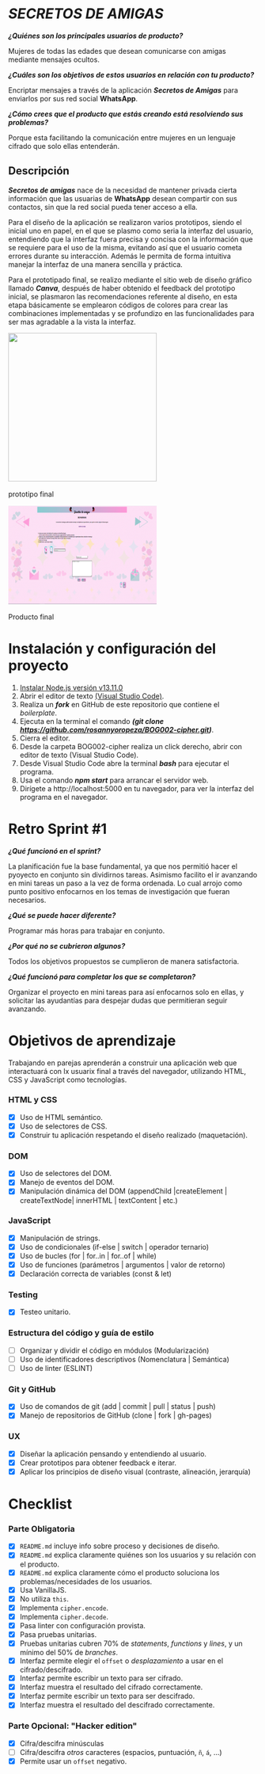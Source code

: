 # **_SECRETOS DE AMIGAS_**

***¿Quiénes son los principales usuarios de producto?***

Mujeres  de todas las edades que desean comunicarse con amigas mediante mensajes ocultos.

***¿Cuáles son los objetivos de estos usuarios en relación con tu producto?***

Encriptar mensajes a través de la aplicación  ***Secretos de Amigas*** para enviarlos por sus red social **WhatsApp**.

***¿Cómo crees que el producto que estás creando está resolviendo sus problemas?***

Porque esta facilitando la comunicación entre mujeres en un lenguaje cifrado que solo ellas entenderán.

## Descripción
***Secretos de  amigas*** nace de la necesidad de mantener privada cierta información que  las usuarias de  **WhatsApp** desean compartir con sus contactos, sin que la red social pueda tener acceso a ella. 

Para el diseño de la aplicación se realizaron varios prototipos, siendo el inicial uno en papel, en el que se plasmo como seria la interfaz del usuario, entendiendo que la interfaz fuera precisa y concisa con la información que se requiere para el uso de la misma, evitando así que el usuario cometa errores durante su interacción. Además le permita de forma intuitiva manejar la interfaz de una  manera sencilla y práctica.

Para el prototipado final, se realizo mediante el  sitio web de diseño gráfico llamado ***Canva***, después de haber obtenido el feedback del prototipo inicial, se plasmaron las recomendaciones referente al diseño, en esta etapa básicamente se  emplearon códigos de colores para crear las combinaciones implementadas y se profundizo en las funcionalidades  para ser mas  agradable a la vista la interfaz.

<img src="src/imagen/prototipo.jpg" width="300px"    height="300px">

prototipo final

<img src="src/imagen/secreto_de_amigas.jpg" width="300px"    height="200px">

Producto final

# Instalación y configuración del proyecto

1. <a href="https://nodejs.org/es/download/current/">Instalar  Node.js versión v13.11.0</a>
2. Abrir  el editor de texto <a href="https://nodejs.org/es/download/current/">(Visual Studio Code)</a>.
3. Realiza un  ***fork*** en GitHub de este repositorio que contiene el *boilerplate*.
4. Ejecuta en la terminal el comando ***(git clone https://github.com/rosannyoropeza/BOG002-cipher.git)***.
5. Cierra el editor.
6. Desde la carpeta BOG002-cipher realiza un click derecho, abrir con editor de texto (Visual Studio Code).
7. Desde Visual Studio Code abre la terminal ***bash*** para ejecutar el programa. 
8. Usa el comando ***npm start*** para arrancar el servidor web. 
9. Dirígete a http://localhost:5000 en tu navegador, para ver la interfaz del programa en el navegador. 


# Retro Sprint #1

***¿Qué funcionó en el sprint?***

La planificación fue la base fundamental, ya que nos permitió  hacer el pyoyecto en conjunto sin  dividirnos tareas.  Asimismo  facilito el ir avanzando en mini tareas un paso a la vez de forma ordenada. Lo cual arrojo como punto positivo enfocarnos en los temas de investigación que fueran necesarios. 

***¿Qué se puede hacer diferente?***

Programar más horas para trabajar en conjunto.

***¿Por qué no se cubrieron algunos?***

Todos los objetivos propuestos se cumplieron de manera satisfactoria.

***¿Qué funcionó para completar los que se completaron?***

Organizar el proyecto en mini tareas para así enfocarnos solo en ellas, y solicitar las ayudantías para despejar dudas que permitieran seguir avanzando. 

# Objetivos de aprendizaje

Trabajando en parejas aprenderán a construir una aplicación web que interactuará
con lx usuarix final a través del navegador, utilizando HTML, CSS y JavaScript
como tecnologías.

### HTML y CSS

- [x] Uso de HTML semántico.
- [x] Uso de selectores de CSS.
- [x] Construir tu aplicación respetando el diseño realizado (maquetación).

### DOM

- [x] Uso de selectores del DOM.
- [x] Manejo de eventos del DOM.
- [x] Manipulación dinámica del DOM
      (appendChild |createElement | createTextNode| innerHTML | textContent | etc.)

### JavaScript

- [x] Manipulación de strings.
- [x] Uso de condicionales (if-else | switch | operador ternario)
- [x] Uso de bucles (for | for..in | for..of | while)
- [x] Uso de funciones (parámetros | argumentos | valor de retorno)
- [x] Declaración correcta de variables (const & let)

### Testing

- [x] Testeo unitario.

### Estructura del código y guía de estilo

- [ ] Organizar y dividir el código en módulos (Modularización)
- [ ] Uso de identificadores descriptivos (Nomenclatura | Semántica)
- [ ] Uso de linter (ESLINT)

### Git y GitHub

- [x] Uso de comandos de git (add | commit | pull | status | push)
- [x] Manejo de repositorios de GitHub (clone | fork | gh-pages)

### UX

- [x] Diseñar la aplicación pensando y entendiendo al usuario.
- [x] Crear prototipos para obtener feedback e iterar.
- [x] Aplicar los principios de diseño visual (contraste, alineación, jerarquía)

# Checklist

### Parte Obligatoria

- [x] `README.md` incluye info sobre proceso y decisiones de diseño.
- [x] `README.md` explica claramente quiénes son los usuarios y su relación con
      el producto.
- [x] `README.md` explica claramente cómo el producto soluciona los
      problemas/necesidades de los usuarios.
- [x] Usa VanillaJS.
- [x] No utiliza `this`.
- [x] Implementa `cipher.encode`.
- [x] Implementa `cipher.decode`.
- [x] Pasa linter con configuración provista.
- [x] Pasa pruebas unitarias.
- [x] Pruebas unitarias cubren 70% de _statements_, _functions_ y _lines_, y un
      mínimo del 50% de _branches_.
- [x] Interfaz permite elegir el `offset` o _desplazamiento_ a usar en el
      cifrado/descifrado.
- [x] Interfaz permite escribir un texto para ser cifrado.
- [x] Interfaz muestra el resultado del cifrado correctamente.
- [x] Interfaz permite escribir un texto para ser descifrado.
- [x] Interfaz muestra el resultado del descifrado correctamente.

### Parte Opcional: "Hacker edition"

- [x] Cifra/descifra minúsculas
- [ ] Cifra/descifra _otros_ caracteres (espacios, puntuación, `ñ`, `á`, ...)
- [x] Permite usar un `offset` negativo.
